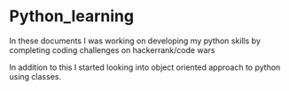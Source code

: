 # Python_learning

In these documents I was working on developing my python skills by completing coding challenges on hackerrank/code wars

In addition to this I started looking into object oriented approach to python using classes.
